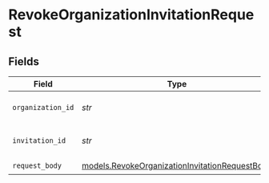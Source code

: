# RevokeOrganizationInvitationRequest


## Fields

| Field                                                                                                  | Type                                                                                                   | Required                                                                                               | Description                                                                                            | Example                                                                                                |
| ------------------------------------------------------------------------------------------------------ | ------------------------------------------------------------------------------------------------------ | ------------------------------------------------------------------------------------------------------ | ------------------------------------------------------------------------------------------------------ | ------------------------------------------------------------------------------------------------------ |
| `organization_id`                                                                                      | *str*                                                                                                  | :heavy_check_mark:                                                                                     | The organization ID.                                                                                   | org_123456                                                                                             |
| `invitation_id`                                                                                        | *str*                                                                                                  | :heavy_check_mark:                                                                                     | The organization invitation ID.                                                                        | inv_123456                                                                                             |
| `request_body`                                                                                         | [models.RevokeOrganizationInvitationRequestBody](../models/revokeorganizationinvitationrequestbody.md) | :heavy_check_mark:                                                                                     | N/A                                                                                                    |                                                                                                        |